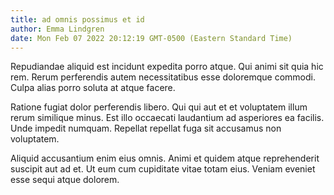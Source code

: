 ```yaml
---
title: ad omnis possimus et id
author: Emma Lindgren
date: Mon Feb 07 2022 20:12:19 GMT-0500 (Eastern Standard Time)
---
```

Repudiandae aliquid est incidunt expedita porro atque. Qui animi sit quia hic rem. Rerum perferendis autem necessitatibus esse doloremque commodi. Culpa alias porro soluta at atque facere.

 Ratione fugiat dolor perferendis libero. Qui qui aut et et voluptatem illum rerum similique minus. Est illo occaecati laudantium ad asperiores ea facilis. Unde impedit numquam. Repellat repellat fuga sit accusamus non voluptatem.

 Aliquid accusantium enim eius omnis. Animi et quidem atque reprehenderit suscipit aut ad et. Ut eum cum cupiditate vitae totam eius. Veniam eveniet esse sequi atque dolorem.